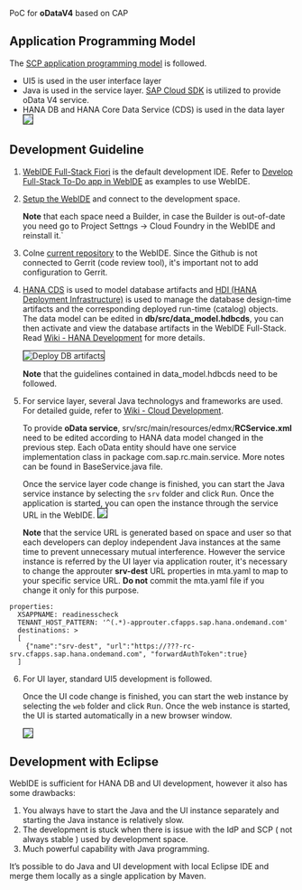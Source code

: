 PoC for **oDataV4** based on CAP

## Application Programming Model
The [SCP application programming model](https://help.sap.com/viewer/65de2977205c403bbc107264b8eccf4b/Cloud/en-US/00823f91779d4d42aa29a498e0535cdf.html) is followed.

* UI5 is used in the user interface layer
* Java is used in the service layer. [SAP Cloud SDK](https://mvnrepository.com/artifact/com.sap.cloud.servicesdk.prov/projects-parent)  is utilized to provide oData V4 service.
* HANA DB and HANA Core Data Service (CDS) is used in the data layer
     <img src="https://github.wdf.sap.corp/RC/Pictures/blob/master/rc/SCP%20Program%20Model.jpg" border="1"/>

## Development Guideline

1. [WebIDE Full-Stack Fiori](https://webidecp-fiori.dispatcher.int.sap.hana.ondemand.com/) is the default development IDE. Refer to [Develop Full-Stack To-Do app in WebIDE](https://blogs.sap.com/2017/10/23/sap-web-ide-ninja-4-develop-full-stack-to-do-app-in-sap-web-ide-part-1-database/) as examples to use WebIDE.
   
2. [Setup the WebIDE](https://wiki.wdf.sap.corp/wiki/display/CXSDEV/101001+Tips+with+HANA+Development) and connect to the development space.

    **Note** that each space need a Builder, in case the Builder is out-of-date you need go to Project Settngs -> Cloud Foundry in the WebIDE and reinstall it.`
    
3. Colne [current repository](https://github.wdf.sap.corp/RC/rc.git) to the WebIDE. Since the Github is not connected to Gerrit (code review tool), it's important not to add configuration to Gerrit.
   
4. [HANA CDS](https://help.sap.com/viewer/65de2977205c403bbc107264b8eccf4b/Cloud/en-US/855e00bd559742a3b8276fbed4af1008.html) is used to model database artifacts and [HDI (HANA Deployment Infrastructure)](https://wiki.wdf.sap.corp/wiki/display/CXSDEV/1010+HANA+Development) is used to manage the database design-time artifacts and the corresponding deployed run-time (catalog) objects. The data model can be edited in **db/src/data_model.hdbcds**, you can then activate and view the database artifacts in the WebIDE Full-Stack. Read [Wiki - HANA Development](https://wiki.wdf.sap.corp/wiki/display/CXSDEV/1010+HANA+Development) for more details.

   <img src="https://github.wdf.sap.corp/RC/Pictures/blob/master/rc/Build%20db.jpg" border="1" alt="Deploy DB artifacts"/>
 
   **Note** that the guidelines contained in data_model.hdbcds need to be followed.
  
5. For service layer, several Java technologys and frameworks are used. For detailed guide, refer to [Wiki - Cloud Development](https://wiki.wdf.sap.corp/wiki/display/CXSDEV/1+Cloud+Development).
   
   To provide **oData service**, srv/src/main/resources/edmx/**RCService.xml** need to be edited according to HANA data model changed in the previous step. Each oData entity should have one service implementation class in package com.sap.rc.main.service. More notes can be found in BaseService.java file.
   
   Once the service layer code change is finished, you can start the Java service instance by selecting the `srv` folder and click <kbd>Run</kbd>. Once the application is started, you can open the instance through the service URL in the WebIDE.
   <img src="https://github.wdf.sap.corp/RC/Pictures/blob/master/rc/Start%20Java%20service.jpg" border="1"/>

   **Note** that the service URL is generated based on space and user so that each developers can deploy independent Java instances at the same time to prevent unnecessary mutual interference. However the service instance is referred by the UI layer via application router, it's necessary to change the approuter **srv-dest** URL properties in mta.yaml to map to your specific service URL. **Do not** commit the mta.yaml file if you change it only for this purpose.
```
properties:
  XSAPPNAME: readinesscheck
  TENANT_HOST_PATTERN: '^(.*)-approuter.cfapps.sap.hana.ondemand.com'
  destinations: >
  [
    {"name":"srv-dest", "url":"https://???-rc-srv.cfapps.sap.hana.ondemand.com", "forwardAuthToken":true}
  ] 
```
6. For UI layer, standard UI5 development is followed.
   
   Once the UI code change is finished, you can start the web instance by selecting the `web` folder and click <kbd>Run</kbd>. Once the web instance is started, the UI is started automatically in a new browser window. 
   
   <img src="https://github.wdf.sap.corp/RC/Pictures/blob/master/rc/Start%20Web%20application.jpg" border="1"/>   

## Development with Eclipse
WebIDE is sufficient for HANA DB and UI development, however it also has some drawbacks: 
1. You always have to start the Java and the UI instance separately and starting the Java instance is relatively slow.
2. The development is stuck when there is issue with the IdP and SCP ( not always stable ) used by development space.
3. Much powerful capability with Java programming.

It’s possible to do Java and UI development with local Eclipse IDE and merge them locally as a single application by Maven.
